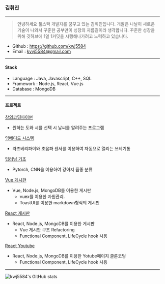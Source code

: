 ### 김휘진
------------------------------
>안녕하세요 풀스택 개발자를 꿈꾸고 있는 김휘진입니다. 
>개발은 나날이 새로운 기술이 나와서 꾸준한 공부만이 성장의 지름길이라 생각합니다. 
>꾸준한 성장을 위해 깃허브에 1일 1커밋을 시행해나가려고 노력하고 있습니다. 
+ Github : https://github.com/kwj5584
+ Email : kvvj5584@gmail.com
---------------------------
#### Stack
+ Language : Java, Javascript, C++, SQL
+ Framework : Node.js, React, Vue.js
+ Database : MongoDB
------------------------
#### 프로젝트
[창의코딩파이썬](https://github.com/kwj5584/2019_Creative_Coding_Python)
+ 원하는 도와 시를 선택 시 날씨를 알려주는 프로그램

[임베디드 시스템](https://github.com/kwj5584/2019_Embedded-project)
+ 라즈베리파이와 초음파 센서를 이용하여 자동으로 열리는 쓰레기통

[딥러닝 기초](https://github.com/kwj5584/2020_Dog_Breed_Classification)
+ Pytorch, CNN을 이용하여 강아지 품종 분류

[Vue 게시판](https://github.com/kwj5584/Vue-board)
+ Vue, Node.js, MongoDB를 이용한 게시판
  + vuex를 이용한 자원관리.
  + ToastUI를 이용한 markdown형식의 게시판
 
[React 게시판](https://github.com/kwj5584/React-Board)
+ React, Node.js, MongoDB를 이용한 게시판
  + Vue 게시판 구조 Refactoring
  + Functional Component, LifeCycle hook 사용
 
[React Youtube](https://github.com/kwj5584/React-Youtube)
+ React, Node.js, MongoDB를 이용한 Yotube페이지 클론코딩
  + Functional Component, LifeCycle hook 사용
<hr/>

![kwj5584's GitHub stats](https://github-readme-stats.vercel.app/api?username=kwj5584&show_icons=true)

